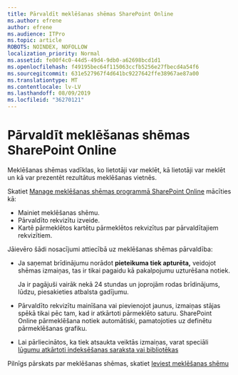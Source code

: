 ```yaml
---
title: Pārvaldīt meklēšanas shēmas SharePoint Online
ms.author: efrene
author: efrene
ms.audience: ITPro
ms.topic: article
ROBOTS: NOINDEX, NOFOLLOW
localization_priority: Normal
ms.assetid: fe00f4c0-44d5-49d4-9db0-a62698bcd1d1
ms.openlocfilehash: f49195bec64f115063ccfb5256e27fbecd4a54f6
ms.sourcegitcommit: 631e527967f4d641bc9227642ffe38967ae87a00
ms.translationtype: MT
ms.contentlocale: lv-LV
ms.lasthandoff: 08/09/2019
ms.locfileid: "36270121"
---
```

# <a name="manage-search-schema-in-sharepoint-online"></a>Pārvaldīt meklēšanas shēmas SharePoint Online

Meklēšanas shēmas vadīklas, ko lietotāji var meklēt, kā lietotāji var meklēt un kā var prezentēt rezultātus meklēšanas vietnēs. 

Skatiet [Manage meklēšanas shēmas programmā SharePoint Online](https://docs.microsoft.com/sharepoint/manage-search-schema) mācīties kā: 
- Mainiet meklēšanas shēmu.
- Pārvaldīto rekvizītu izveide.
- Kartē pārmeklētos kartētu pārmeklētos rekvizītus par pārvaldītajiem rekvizītiem.

Jāievēro šādi nosacījumi attiecībā uz meklēšanas shēmas pārvaldība:

- Ja saņemat brīdinājumu norādot **pieteikuma tiek apturēta,** veidojot shēmas izmaiņas, tas ir tikai pagaidu kā pakalpojumu uzturēšana notiek. 

    Ja ir pagājuši vairāk nekā 24 stundas un joprojām rodas brīdinājums, lūdzu, piesakieties atbalsta gadījumu.
- Pārvaldīto rekvizītu mainīšana vai pievienojot jaunus, izmaiņas stājas spēkā tikai pēc tam, kad ir atkārtoti pārmeklēto saturu. SharePoint Online pārmeklēšana notiek automātiski, pamatojoties uz definētu pārmeklēšanas grafiku.
- Lai pārliecinātos, ka tiek atsaukta veiktās izmaiņas, varat speciāli [lūgumu atkārtoti indeksēšanas saraksta vai bibliotēkas](https://docs.microsoft.com/sharepoint/manage-search-schema#request-re-indexing-of-a-document-library-or-list) 

Pilnīgs pārskats par meklēšanas shēmas, skatiet [Ieviest meklēšanas shēmu](https://blogs.technet.microsoft.com/tothesharepoint/2012/11/25/introducing-search-schema-for-sharepoint-2013/) 


